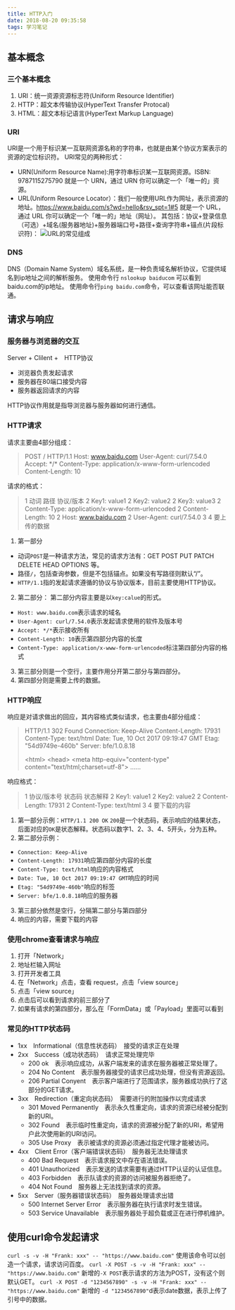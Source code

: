 ```yaml
---
title: HTTP入门
date: 2018-08-20 09:35:58
tags: 学习笔记
---
```

## 基本概念
### 三个基本概念
1. URI：统一资源资源标志符(Uniform Resource Identifier) 
2. HTTP：超文本传输协议(HyperText Transfer Protocal)
3. HTML：超文本标记语言(HyperText Markup Language)

### URI
URI是一个用于标识某一互联网资源名称的字符串，也就是由某个协议方案表示的资源的定位标识符。
URI常见的两种形式：
* URN(Uniform Resource Name):用字符串标识某一互联网资源。ISBN: 9787115275790 就是一个 URN，通过 URN 你可以确定一个「唯一的」资源。
* URL(Uniform Resource Locator）：我们一般使用URL作为网址，表示资源的地址。https://www.baidu.com/s?wd=hello&rsv_spt=1#5 就是一个 URL，通过 URL 你可以确定一个「唯一的」地址（网址）。
其包括：协议+登录信息（可选）+域名(服务器地址)+服务器端口号+路径+查询字符串+锚点(片段标识符)：
![URL的常见组成](https://upload-images.jianshu.io/upload_images/12812641-460eed5fd5e2cb6d.png?imageMogr2/auto-orient/strip%7CimageView2/2/w/1240)

### DNS
DNS（Domain Name System）域名系统，是一种负责域名解析协议，它提供域名到ip地址之间的解析服务。
使用命令行 `nslookup baiducom` 可以看到baidu.com的ip地址。
使用命令行`ping baidu.com`命令，可以查看该网址能否联通。

## 请求与响应
### 服务器与浏览器的交互
Server + Clilent +　HTTP协议
* 浏览器负责发起请求
* 服务器在80端口接受内容
* 服务器返回请求的内容

HTTP协议作用就是指导浏览器与服务器如何进行通信。
### HTTP请求
请求主要由4部分组成：
>POST / HTTP/1.1
Host: www.baidu.com
User-Agent: curl/7.54.0
Accept: \*/\*
Content-Type: application/x-www-form-urlencoded
Content-Length: 10

请求的格式：
>1 动词 路径 协议/版本
2 Key1: value1
2 Key2: value2
2 Key3: value3
2 Content-Type: application/x-www-form-urlencoded
2 Content-Length: 10
2 Host: www.baidu.com
2 User-Agent: curl/7.54.0
3 
4 要上传的数据

1. 第一部分
* 动词`POST`是一种请求方法，常见的请求方法有：GET POST PUT PATCH DELETE HEAD OPTIONS 等。
* 路径`/`，包括查询参数，但是不包括锚点。如果没有写路径则默认“/”。
* `HTTP/1.1`指的发起请求遵循的协议与协议版本，目前主要使用HTTP协议。
2. 第二部分：
第二部分内容主要是以`key:calue`的形式。
* `Host: www.baidu.com`表示请求的域名
* `User-Agent: curl/7.54.0`表示发起请求使用的软件及版本号
* `Accept: */*`表示接收所有
* `Content-Length: 10`表示第四部分内容的长度
* `Content-Type: application/x-www-form-urlencoded`标注第四部分内容的格式
3. 第三部分则是一个空行，主要作用分开第二部分与第四部分。
4. 第四部分则是需要上传的数据。

### HTTP响应
响应是对请求做出的回应，其内容格式类似请求，也主要由4部分组成：

>HTTP/1.1 302 Found
>Connection: Keep-Alive
>Content-Length: 17931
>Content-Type: text/html
>Date: Tue, 10 Oct 2017 09:19:47 GMT
>Etag: "54d9749e-460b"
>Server: bfe/1.0.8.18
>
>\<html>
>\<head>
>\<meta http-equiv="content-type" content="text/html;charset=utf-8"> ……

响应格式：
>1 协议/版本号 状态码 状态解释
2 Key1: value1
2 Key2: value2
2 Content-Length: 17931
2 Content-Type: text/html
3
4 要下载的内容

1. 第一部分示例：`HTTP/1.1 200 OK`
`200`是一个状态码，表示响应的结果状态，后面对应的`OK`是状态解释。状态码以数字1、2、3、4、5开头，分为五种。
1. 第二部分示例：
* `Connection: Keep-Alive`
* `Content-Length: 17931`响应第四部分内容的长度
* `Content-Type: text/html`响应的内容格式
* `Date: Tue, 10 Oct 2017 09:19:47 GMT`响应的时间
* `Etag: "54d9749e-460b"`响应的标签
* `Server: bfe/1.0.8.18`响应的服务器
3. 第三部分依然是空行，分隔第二部分与第四部分
4. 响应的内容，需要下载的内容

### 使用chrome查看请求与响应
1. 打开「Network」
2. 地址栏输入网址
3. 打开开发者工具
4. 在「Network」点击，查看 request，点击「view source」
5. 点击「view source」
6. 点击后可以看到请求的前三部分了
7. 如果有请求的第四部分，那么在「FormData」或「Payload」里面可以看到

### 常见的HTTP状态码
* 1xx　Informational（信息性状态码）　接受的请求正在处理
* 2xx　Success（成功状态码）　请求正常处理完毕
    * 200 ok　表示响应成功，从客户端发来的请求在服务器被正常处理了。
    * 204 No Content　表示服务器接受的请求已成功处理，但没有资源返回。
    * 206 Partial Conyent　表示客户端进行了范围请求，服务器成功执行了这部分的GET请求。
* 3xx　Redirection（重定向状态码）　需要进行的附加操作以完成请求
    * 301 Moved Permanently　表示永久性重定向，请求的资源已经被分配到新的URI。
    * 302 Found　表示临时性重定向，请求的资源被分配了新的URI，希望用户此次使用新的URI访问。
    * 305 Use Proxy　表示被请求的资源必须通过指定代理才能被访问。
* 4xx　Client Error（客户端错误状态码）　服务器无法处理请求
    * 400 Bad Request　表示请求报文中存在语法错误。
    * 401 Unauthorized　表示发送的请求需要有通过HTTP认证的认证信息。
    * 403 Forbidden　表示队请求的资源的访问被服务器拒绝了。
    * 404 Not Found　服务器上无法找到请求的资源。
* 5xx　Server（服务器错误状态码）　服务器处理请求出错
    * 500 Internet Server Error　表示服务器在执行请求时发生错误。 
    * 503 Service Unavailable　表示服务器处于超负载或正在进行停机维护。

## 使用curl命令发起请求
`curl -s -v -H "Frank: xxx" -- "https://www.baidu.com"`
使用该命令可以创造一个请求，请求访问百度。
`curl -X POST -s -v -H "Frank: xxx" -- "https://www.baidu.com"`
新增的`-X POST`表示请求的方法为POST，没有这个则默认GET。
`curl -X POST -d "1234567890" -s -v -H "Frank: xxx" -- "https://www.baidu.com"`
新增的 `-d "1234567890"`d表示date数据，表示上传了引号中的数据。



